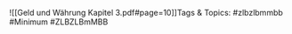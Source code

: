 
![[Geld und Währung Kapitel 3.pdf#page=10]]Tags & Topics:
   #zlbzlbmmbb
   #Minimum
   #ZLBZLBmMBB